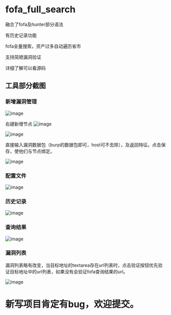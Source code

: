 # fofa_full_search

融合了fofa及hunter部分语法

有历史记录功能

fofa全量搜索，资产过多自动遍历省市

支持简陋漏洞验证

详细了解可以看源码

## 工具部分截图

### 新增漏洞管理

![image](https://github.com/nex121/fofa_full_search/assets/29255605/30bcb0f8-8009-4449-810d-bf68bdcb217e)

右键新增节点
![image](https://github.com/nex121/fofa_full_search/assets/29255605/39786fc8-4624-4b1d-a98a-0fefa1cf32c7)

![image](https://github.com/nex121/fofa_full_search/assets/29255605/0564bff9-edba-4b56-b11d-a69643a57e3f)

直接输入漏洞数据包（burp的数据包即可，host可不去除），及返回特征。点击保存，使他们与节点绑定。

![image](https://github.com/nex121/fofa_full_search/assets/29255605/7a14e8fc-634f-4931-b93a-efd13c5f6087)

### 配置文件

![image](https://user-images.githubusercontent.com/29255605/236624425-2c7c0264-1382-4264-8668-320a516adc20.png)

### 历史记录

![image](https://user-images.githubusercontent.com/29255605/236624572-dec97133-1801-41ee-ad3d-764a2a96c37b.png)

### 查询结果

![image](https://user-images.githubusercontent.com/29255605/236624687-52dd2db9-5beb-4fe7-a41e-2eaa897bb586.png)

### 漏洞列表

漏洞列表略有改变，当目标地址的textarea存在url列表时，点击验证按钮优先验证目标地址中的url列表，如果没有会验证fofa查询结果的url。

![image](https://github.com/nex121/fofa_full_search/assets/29255605/5f5baec1-4930-4bb1-998d-e45c9df8d2ac)

# 新写项目肯定有bug，欢迎提交。
